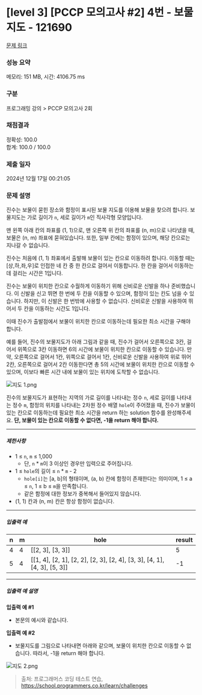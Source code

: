 # [level 3] [PCCP 모의고사 #2] 4번 - 보물 지도 - 121690 

[문제 링크](https://school.programmers.co.kr/learn/courses/30/lessons/121690) 

### 성능 요약

메모리: 151 MB, 시간: 4106.75 ms

### 구분

프로그래밍 강의 > PCCP 모의고사 2회

### 채점결과

정확성: 100.0<br/>합계: 100.0 / 100.0

### 제출 일자

2024년 12월 17일 00:21:05

### 문제 설명

<p>진수는 보물이 묻힌 장소와 함정이 표시된 보물 지도를 이용해 보물을 찾으려 합니다. 보물지도는 가로 길이가 <code>n</code>, 세로 길이가 <code>m</code>인 직사각형 모양입니다.</p>

<p>맨 왼쪽 아래 칸의 좌표를 (1, 1)으로, 맨 오른쪽 위 칸의 좌표를 (n, m)으로 나타냈을 때, 보물은 (n, m) 좌표에 묻혀있습니다. 또한, 일부 칸에는 함정이 있으며, 해당 칸으로는 지나갈 수 없습니다.</p>

<p>진수는 처음에 (1, 1) 좌표에서 출발해 보물이 있는 칸으로 이동하려 합니다. 이동할 때는 [상,하,좌,우]로 인접한 네 칸 중 한 칸으로 걸어서 이동합니다. 한 칸을 걸어서 이동하는 데 걸리는 시간은 1입니다.</p>

<p>진수는 보물이 위치한 칸으로 수월하게 이동하기 위해 신비로운 신발을 하나 준비했습니다. 이 신발을 신고 뛰면 한 번에 두 칸을 이동할 수 있으며, 함정이 있는 칸도 넘을 수 있습니다. 하지만, 이 신발은 한 번밖에 사용할 수 없습니다. 신비로운 신발을 사용하여 뛰어서 두 칸을 이동하는 시간도 1입니다.</p>

<p>이때 진수가 출발점에서 보물이 위치한 칸으로 이동하는데 필요한 최소 시간을 구해야 합니다.</p>

<p>예를 들어, 진수의 보물지도가 아래 그림과 같을 때, 진수가 걸어서 오른쪽으로 3칸, 걸어서 위쪽으로 3칸 이동하면 6의 시간에 보물이 위치한 칸으로 이동할 수 있습니다. 만약, 오른쪽으로 걸어서 1칸, 위쪽으로 걸어서 1칸, 신비로운 신발을 사용하여 위로 뛰어 2칸, 오른쪽으로 걸어서 2칸 이동한다면 총 5의 시간에 보물이 위치한 칸으로 이동할 수 있으며, 이보다 빠른 시간 내에 보물이 있는 위치에 도착할 수 없습니다.</p>

<p><img src="https://grepp-programmers.s3.ap-northeast-2.amazonaws.com/files/production/bd10a026-21f5-4e5a-8c26-635d6b81d108/%EC%A7%80%EB%8F%84%201.png" title="" alt="지도 1.png"></p>

<p>진수의 보물지도가 표현하는 지역의 가로 길이를 나타내는 정수 <code>n</code>, 세로 길이를 나타내는 정수 <code>m</code>, 함정의 위치를 나타내는 2차원 정수 배열 <code>hole</code>이 주어졌을 때, 진수가 보물이 있는 칸으로 이동하는데 필요한 최소 시간을 return 하는 solution 함수를 완성해주세요. <strong>단, 보물이 있는 칸으로 이동할 수 없다면, -1을 return 해야 합니다.</strong></p>

<hr>

<h5>제한사항</h5>

<ul>
<li>1 ≤ <code>n</code>, <code>m</code> ≤ 1,000

<ul>
<li>단, <code>n</code> * <code>m</code>이 3 이상인 경우만 입력으로 주어집니다.</li>
</ul></li>
<li>1 ≤ <code>hole</code>의 길이 ≤ <code>n</code> * <code>m</code> - 2

<ul>
<li><code>hole[i]</code>는 [a, b]의 형태이며, (a, b) 칸에 함정이 존재한다는 의미이며, 1 ≤ a ≤ <code>n</code>, 1 ≤ b ≤ <code>m</code>을 만족합니다.</li>
<li>같은 함정에 대한 정보가 중복해서 들어있지 않습니다.</li>
</ul></li>
<li>(1, 1) 칸과 (n, m) 칸은 항상 함정이 없습니다.</li>
</ul>

<hr>

<h5>입출력 예</h5>
<table class="table">
        <thead><tr>
<th>n</th>
<th>m</th>
<th>hole</th>
<th>result</th>
</tr>
</thead>
        <tbody><tr>
<td>4</td>
<td>4</td>
<td>[[2, 3], [3, 3]]</td>
<td>5</td>
</tr>
<tr>
<td>5</td>
<td>4</td>
<td>[[1, 4], [2, 1], [2, 2], [2, 3], [2, 4], [3, 3], [4, 1], [4, 3], [5, 3]]</td>
<td>-1</td>
</tr>
</tbody>
      </table>
<hr>

<h5>입출력 예 설명</h5>

<p><strong>입출력 예 #1</strong></p>

<ul>
<li>본문의 예시와 같습니다.</li>
</ul>

<p><strong>입출력 예 #2</strong></p>

<ul>
<li>보물지도를 그림으로 나타내면 아래와 같으며, 보물이 위치한 칸으로 이동할 수 없습니다. 따라서, -1을 return 해야 합니다.</li>
</ul>

<p><img src="https://grepp-programmers.s3.ap-northeast-2.amazonaws.com/files/production/43c3e7a9-3eea-4899-a805-ee52b4b7a65a/%EC%A7%80%EB%8F%84%202.png" title="" alt="지도 2.png"></p>


> 출처: 프로그래머스 코딩 테스트 연습, https://school.programmers.co.kr/learn/challenges